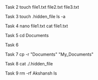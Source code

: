 Task 2
touch file1.txt file2.txt file3.txt

Task 3
touch .hidden_file
ls -a

Task 4
nano file1.txt
cat file1.txt

Task 5
cd Documents

Task 6


Task 7
cp -r "Documents" "My_Documents"

Task 8
cat ./.hidden_file

Task 9
rm -rf Akshansh
ls


